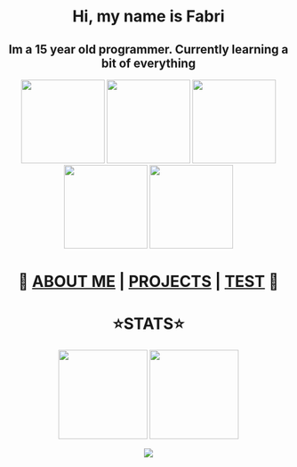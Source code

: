 <h1 align="center">Hi, my name is Fabri</h1>
<h2 align="center">Im a 15 year old programmer. Currently learning a bit of everything</h2>
<p align="center">
  <img height=150px src="https://cdn.discordapp.com/attachments/802205709709475891/829628178938069043/python.png"/>
  <img height=150px src="https://cdn.discordapp.com/attachments/802205709709475891/829628193597292565/javascript.png"/>
  <img height=150px src="https://cdn.discordapp.com/attachments/802205709709475891/829628354831187978/html.png"/>
  <img height=150px src="https://cdn.discordapp.com/attachments/802205709709475891/829628229236293652/css.png"/>
  <img height=150px src="https://cdn.discordapp.com/attachments/802205709709475891/829628207958851585/java.png"/>
<h1 align="center">🚀
  <a href="https://fabridora.github.io">ABOUT ME</a> | 
  <a href="https://github.com/fabridora">PROJECTS</a> | 
  <a href="https://fabridora.github.io">TEST</a>
🚀</h1>
<h1 align=center>⭐️STATS⭐️</h1>
<p align=center>
  <img height=160px src="https://github-readme-stats.vercel.app/api/top-langs/?username=FabriDora&layout=compact&theme=tokyonight&hide=html"/>
  <img height=160px src="https://github-readme-stats.vercel.app/api?username=FabriDora&theme=radical&show_icons=true">
</p>

<p align="center">
  <img src="https://miro.medium.com/max/1000/1*4WSg9APOcsfPg5d2OY632w.gif"/>
</p>
